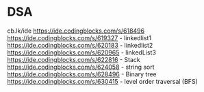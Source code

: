 # DSA
cb.lk/ide
https://ide.codingblocks.com/s/618496
https://ide.codingblocks.com/s/619327 - linkedlist1
https://ide.codingblocks.com/s/620183 - linkedlist2
https://ide.codingblocks.com/s/620965 - linkedList3
https://ide.codingblocks.com/s/622816 - Stack
https://ide.codingblocks.com/s/624058 - string sort
https://ide.codingblocks.com/s/628496 - Binary tree
https://ide.codingblocks.com/s/630415 - level order traversal (BFS)


